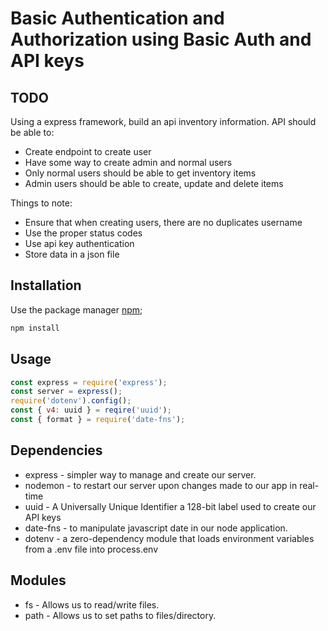 # Basic Authentication and Authorization using Basic Auth and API keys

## TODO
Using a express framework, build an api inventory information. API should be able to:
* Create endpoint to create user
* Have some way to create admin and normal users
* Only normal users should be able to get inventory items
* Admin users should be able to create, update and delete items

Things to note:
* Ensure that when creating users, there are no duplicates username
* Use the proper status codes
* Use api key authentication
* Store data in a json file



## Installation
Use the package manager [npm](https://www.npmjs.com/);
```javascript
npm install
```

## Usage
```javascript
const express = require('express');
const server = express();
require('dotenv').config();
const { v4: uuid } = reqire('uuid');
const { format } = require('date-fns');
```

## Dependencies
* express - simpler way to manage and create our server.
* nodemon - to restart our server upon changes made to our app in real-time
* uuid - A Universally Unique Identifier a 128-bit label used to create our API keys
* date-fns - to manipulate javascript date in our node application.
* dotenv - a zero-dependency module that loads environment variables from a .env file into process.env

## Modules
* fs - Allows us to read/write files.
* path - Allows us to set paths to files/directory.